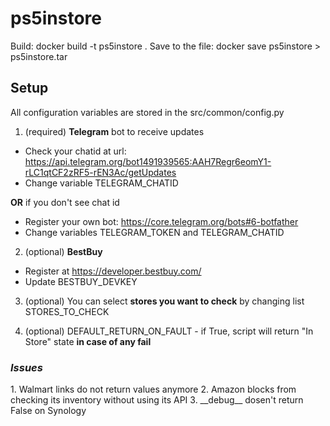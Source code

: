 # ps5instore
Build: docker build -t ps5instore .
Save to the file: docker save ps5instore > ps5instore.tar

<h2>Setup</h2>

All configuration variables are stored in the src/common/config.py
1. (required) <b>Telegram</b> bot to receive updates
- Check your chatid at url: https://api.telegram.org/bot1491939565:AAH7Regr6eomY1-rLC1qtCF2zRF5-rEN3Ac/getUpdates
- Change variable TELEGRAM_CHATID

<b>OR</b> if you don't see chat id

- Register your own bot: https://core.telegram.org/bots#6-botfather
- Change variables TELEGRAM_TOKEN and TELEGRAM_CHATID

2. (optional) <b>BestBuy</b>
- Register at https://developer.bestbuy.com/
- Update BESTBUY_DEVKEY

3. (optional) You can select <b>stores you want to check</b> by changing list STORES_TO_CHECK

4. (optional) DEFAULT_RETURN_ON_FAULT - if True, script will return "In Store" state <b>in case of any fail</b>

<h3><i>Issues</i></h3>
1. Walmart links do not return values anymore
2. Amazon blocks from checking its inventory without using its API
3. __debug__ dosen't return False on Synology
